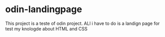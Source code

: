 # odin-landingpage

This project is a teste of odin project. ALl i have to do is a landign page for test my knologde about HTML and CSS